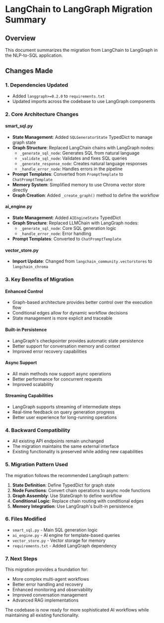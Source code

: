 # LangChain to LangGraph Migration Summary

## Overview
This document summarizes the migration from LangChain to LangGraph in the NLP-to-SQL application.

## Changes Made

### 1. Dependencies Updated
- Added `langgraph>=0.2.0` to `requirements.txt`
- Updated imports across the codebase to use LangGraph components

### 2. Core Architecture Changes

#### smart_sql.py
- **State Management**: Added `SQLGeneratorState` TypedDict to manage graph state
- **Graph Structure**: Replaced LangChain chains with LangGraph nodes:
  - `_generate_sql_node`: Generates SQL from natural language
  - `_validate_sql_node`: Validates and fixes SQL queries
  - `_generate_response_node`: Creates natural language responses
  - `_handle_error_node`: Handles errors in the pipeline
- **Prompt Templates**: Converted from `PromptTemplate` to `ChatPromptTemplate`
- **Memory System**: Simplified memory to use Chroma vector store directly
- **Graph Creation**: Added `_create_graph()` method to define the workflow

#### ai_engine.py
- **State Management**: Added `AIEngineState` TypedDict
- **Graph Structure**: Replaced LLMChain with LangGraph nodes:
  - `_generate_sql_node`: Core SQL generation logic
  - `_handle_error_node`: Error handling
- **Prompt Templates**: Converted to `ChatPromptTemplate`

#### vector_store.py
- **Import Update**: Changed from `langchain_community.vectorstores` to `langchain_chroma`

### 3. Key Benefits of Migration

#### Enhanced Control
- Graph-based architecture provides better control over the execution flow
- Conditional edges allow for dynamic workflow decisions
- State management is more explicit and traceable

#### Built-in Persistence
- LangGraph's checkpointer provides automatic state persistence
- Better support for conversation memory and context
- Improved error recovery capabilities

#### Async Support
- All main methods now support async operations
- Better performance for concurrent requests
- Improved scalability

#### Streaming Capabilities
- LangGraph supports streaming of intermediate steps
- Real-time feedback on query generation progress
- Better user experience for long-running operations

### 4. Backward Compatibility
- All existing API endpoints remain unchanged
- The migration maintains the same external interface
- Existing functionality is preserved while adding new capabilities

### 5. Migration Pattern Used

The migration follows the recommended LangGraph pattern:

1. **State Definition**: Define TypedDict for graph state
2. **Node Functions**: Convert chain operations to async node functions
3. **Graph Assembly**: Use StateGraph to define workflow
4. **Conditional Logic**: Replace chain routing with conditional edges
5. **Memory Integration**: Use LangGraph's built-in persistence

### 6. Files Modified
- `smart_sql.py` - Main SQL generation logic
- `ai_engine.py` - AI engine for template-based queries
- `vector_store.py` - Vector storage for memory
- `requirements.txt` - Added LangGraph dependency

### 7. Next Steps
This migration provides a foundation for:
- More complex multi-agent workflows
- Better error handling and recovery
- Enhanced monitoring and observability
- Improved conversation management
- Advanced RAG implementations

The codebase is now ready for more sophisticated AI workflows while maintaining all existing functionality. 